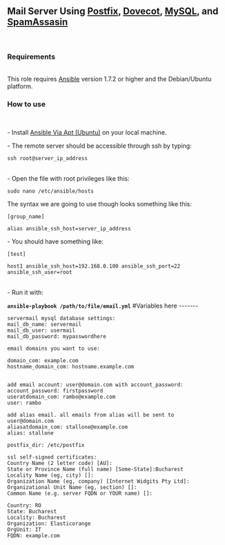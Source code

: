 <h2>Mail Server Using <a href="http://www.postfix.org/">Postfix</a>, <a href="http://www.dovecot.org/">Dovecot</a>, <a href="http://www.mysql.com/">MySQL</a>, and <a href="http://spamassassin.apache.org/">SpamAssasin</a></h2><br>

<h3>Requirements</h3><br>
This role requires <a href="http://www.ansibleworks.com/">Ansible</a> version 1.7.2 or higher and the Debian/Ubuntu platform.<br>

<h3>How to use</h3><br>
<p> - Install <a href="http://docs.ansible.com/intro_installation.html#id14">Ansible Via Apt (Ubuntu)</a> on your local machine.</p>
<p> - The remote server should be accessible through ssh by typing:</p>
<code>ssh root@server_ip_address</code><br><br>
<p> - Open the file with root privileges like this:</p>
<code>sudo nano /etc/ansible/hosts</code><br>
<p>The syntax we are going to use though looks something like this:</p>
<code>[group_name]<br>
alias ansible_ssh_host=server_ip_address</code><br>
<p> - You should have something like:</p>
<code>[test]<br>
host1 ansible_ssh_host=192.168.0.100 ansible_ssh_port=22 ansible_ssh_user=root</code><br><br>
<p> - Run it with:</p>
<code><b>ansible-playbook /path/to/file/email.yml</b></code>
#Variables here
-------

```
servermail mysql database settings:
mail_db_name: servermail 
mail_db_user: usermail
mail_db_password: mypasswordhere

email domains you want to use:

domain_com: example.com
hostname_domain_com: hostname.example.com


add email account: user@domain.com with account_password:
account_password: firstpassword
useratdomain_com: rambo@example.com
user: rambo

add alias email. all emails from alias will be sent to
user@domain.com
aliasatdomain_com: stallone@example.com
alias: stallone

postfix_dir: /etc/postfix

ssl self-signed certificates:
Country Name (2 letter code) [AU]:
State or Province Name (full name) [Some-State]:Bucharest
Locality Name (eg, city) []:
Organization Name (eg, company) [Internet Widgits Pty Ltd]:
Organizational Unit Name (eg, section) []:
Common Name (e.g. server FQDN or YOUR name) []:

Country: RO
State: Bucharest
Locality: Bucharest
Organization: Elasticorange
OrgUnit: IT
FQDN: example.com

```